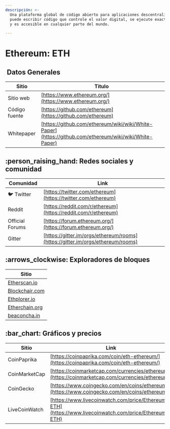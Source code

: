 ```yaml
---
descripción: >-
  Una plataforma global de código abierto para aplicaciones descentralizadas. En Etereum,
  puede escribir código que controle el valor digital, se ejecute exactamente según lo programado,
  y es accesible en cualquier parte del mundo.

---
```


# Ethereum: ETH

## <img src="../../.gitbook/assets/eth.png" alt="" data-size="original"> Datos Generales

| Sitio        | Titulo                                                                                                  |
| ----------- | ------------------------------------------------------------------------------------------------------ |
| Sitio web     | [https://www.ethereum.org/](https://www.ethereum.org/)                                                 |
| Código fuente | [https://github.com/ethereum](https://github.com/ethereum)                                             |
| Whitepaper  | [https://github.com/ethereum/wiki/wiki/White-Paper](https://github.com/ethereum/wiki/wiki/White-Paper) |

## :person\_raising\_hand: Redes sociales y comunidad

| Comunidad       | Link                                                                           |
| --------------- | ------------------------------------------------------------------------------ |
| :bird: Twitter  | [https://twitter.com/ethereum](https://twitter.com/ethereum)                   |
| Reddit          | [https://reddit.com/r/ethereum](https://reddit.com/r/ethereum)                 |
| Official Forums | [https://forum.ethereum.org/](https://forum.ethereum.org/)                     |
| Gitter          | [https://gitter.im/orgs/ethereum/rooms](https://gitter.im/orgs/ethereum/rooms) |

## :arrows\_clockwise: Exploradores de bloques

| Sitio                                              |
| ------------------------------------------------- |
| [Etherscan.io](https://etherscan.io/)             |
| [Blockchair.com](https://blockchair.com/ethereum) |
| [Ethplorer.io](https://ethplorer.io/)             |
| [Etherchain.org](https://etherchain.org/)         |
| [beaconcha.in](https://beaconcha.in/)             |

## :bar\_chart: Gráficos y precios

| Sitio          | Link                                                                                                 |
| ------------- | ---------------------------------------------------------------------------------------------------- |
| CoinPaprika   | [https://coinpaprika.com/coin/eth-ethereum/](https://coinpaprika.com/coin/eth-ethereum/)             |
| CoinMarketCap | [https://coinmarketcap.com/currencies/ethereum/](https://coinmarketcap.com/currencies/ethereum/)     |
| CoinGecko     | [https://www.coingecko.com/en/coins/ethereum](https://www.coingecko.com/en/coins/ethereum)           |
| LiveCoinWatch | [https://www.livecoinwatch.com/price/Ethereum-ETH](https://www.livecoinwatch.com/price/Ethereum-ETH) |
